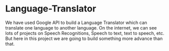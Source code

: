 # Language-Translator
We have used Google API to build a Language Translator which can translate one language to another language.
On the internet, we can see lots of projects on Speech Recognitions, Speech to text, text to speech, etc.
But here in this project we are going to build something more advance than that.

